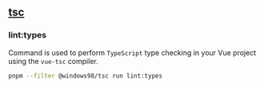 ## [tsc](https://www.npmjs.com/package/vue-tsc)

### lint:types

Command is used to perform `TypeScript` type checking in your Vue project using the `vue-tsc` compiler.

```bash
pnpm --filter @windows98/tsc run lint:types
```